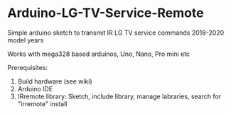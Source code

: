 # Arduino-LG-TV-Service-Remote
Simple arduino sketch to transmit IR LG TV service commands 2018-2020 model years

Works with mega328 based arduinos, Uno, Nano, Pro mini etc 

Prerequisites:
1. Build hardware (see wiki)
2. Arduino IDE
3. IRremote library: Sketch, include library, manage labraries, search for "irremote" install
